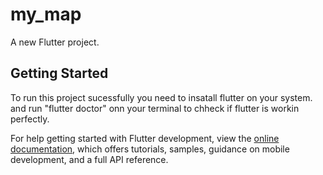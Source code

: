 # my_map

A new Flutter project.

## Getting Started
To run this project sucessfully you need to insatall flutter on your system. and run "flutter doctor" onn your terminal to chheck if flutter is workin perfectly.

For help getting started with Flutter development, view the
[online documentation](https://docs.flutter.dev/), which offers tutorials,
samples, guidance on mobile development, and a full API reference.
